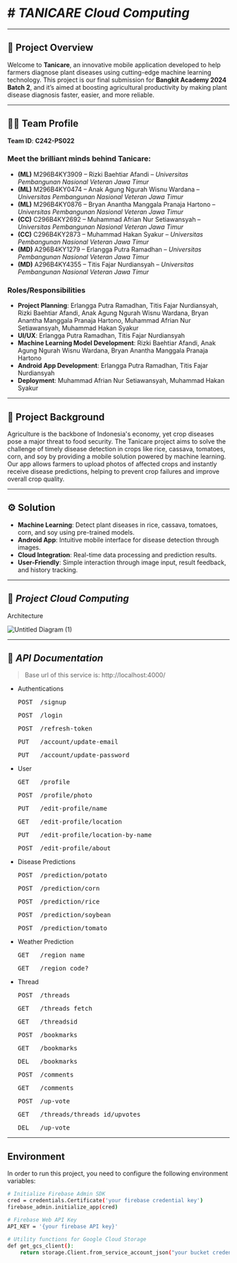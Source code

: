 # # *TANICARE Cloud Computing*
---
## 🌱 **Project Overview**
Welcome to **Tanicare**, an innovative mobile application developed to help farmers diagnose plant diseases using cutting-edge machine learning technology. This project is our final submission for **Bangkit Academy 2024 Batch 2**, and it’s aimed at boosting agricultural productivity by making plant disease diagnosis faster, easier, and more reliable.

---

## 👨‍💻 **Team Profile**
**Team ID**: **C242-PS022**

### Meet the brilliant minds behind **Tanicare**:
- **(ML)** M296B4KY3909 – Rizki Baehtiar Afandi – *Universitas Pembangunan Nasional Veteran Jawa Timur* 
- **(ML)** M296B4KY0474 – Anak Agung Ngurah Wisnu Wardana – *Universitas Pembangunan Nasional Veteran Jawa Timur* 
- **(ML)** M296B4KY0876 – Bryan Anantha Manggala Pranaja Hartono – *Universitas Pembangunan Nasional Veteran Jawa Timur*   
- **(CC)** C296B4KY2692 – Muhammad Afrian Nur Setiawansyah – *Universitas Pembangunan Nasional Veteran Jawa Timur* 
- **(CC)** C296B4KY2873 – Muhammad Hakan Syakur – *Universitas Pembangunan Nasional Veteran Jawa Timur*  
- **(MD)** A296B4KY1279 – Erlangga Putra Ramadhan – *Universitas Pembangunan Nasional Veteran Jawa Timur*  
- **(MD)** A296B4KY4355 – Titis Fajar Nurdiansyah – *Universitas Pembangunan Nasional Veteran Jawa Timur*  

### **Roles/Responsibilities**
- **Project Planning**: Erlangga Putra Ramadhan, Titis Fajar Nurdiansyah, Rizki Baehtiar Afandi, Anak Agung Ngurah Wisnu Wardana, Bryan Anantha Manggala Pranaja Hartono, Muhammad Afrian Nur Setiawansyah, Muhammad Hakan Syakur  
- **UI/UX**: Erlangga Putra Ramadhan, Titis Fajar Nurdiansyah  
- **Machine Learning Model Development**: Rizki Baehtiar Afandi, Anak Agung Ngurah Wisnu Wardana, Bryan Anantha Manggala Pranaja Hartono  
- **Android App Development**: Erlangga Putra Ramadhan, Titis Fajar Nurdiansyah  
- **Deployment**: Muhammad Afrian Nur Setiawansyah, Muhammad Hakan Syakur  

---

## 🌾 **Project Background**
Agriculture is the backbone of Indonesia's economy, yet crop diseases pose a major threat to food security. The Tanicare project aims to solve the challenge of timely disease detection in crops like rice, cassava, tomatoes, corn, and soy by providing a mobile solution powered by machine learning. Our app allows farmers to upload photos of affected crops and instantly receive disease predictions, helping to prevent crop failures and improve overall crop quality.

---

## ⚙️ **Solution**
- **Machine Learning**: Detect plant diseases in rice, cassava, tomatoes, corn, and soy using pre-trained models.  
- **Android App**: Intuitive mobile interface for disease detection through images.  
- **Cloud Integration**: Real-time data processing and prediction results.  
- **User-Friendly**: Simple interaction through image input, result feedback, and history tracking.  

---


## 🌾 *Project Cloud Computing*
Architecture

![Untitled Diagram (1)](https://github.com/user-attachments/assets/2cf0f82a-2ddf-4532-9bda-f238d689d301)

---

## 📁 *API Documentation*
> Base url of this service is: http://localhost:4000/
- Authentications
  <pre>POST  /signup</pre>
  <pre>POST  /login</pre>
  <pre>POST  /refresh-token</pre>
  <pre>PUT   /account/update-email</pre>
  <pre>PUT   /account/update-password</pre>
  
- User
  <pre>GET   /profile</pre>
  <pre>POST  /profile/photo</pre>
  <pre>PUT   /edit-profile/name</pre>
  <pre>GET   /edit-profile/location</pre>
  <pre>PUT   /edit-profile/location-by-name</pre>
  <pre>POST  /edit-profile/about</pre>

- Disease Predictions
  <pre>POST  /prediction/potato</pre>
  <pre>POST  /prediction/corn</pre>
  <pre>POST  /prediction/rice</pre>
  <pre>POST  /prediction/soybean</pre>
  <pre>POST  /prediction/tomato</pre>

- Weather Prediction
  <pre>GET   /region_name</pre>
  <pre>GET   /region_code?</pre>

- Thread
  <pre>POST  /threads</pre>
  <pre>GET   /threads fetch</pre>
  <pre>GET   /threadsid</pre>
  <pre>POST  /bookmarks</pre>
  <pre>GET   /bookmarks</pre>
  <pre>DEL   /bookmarks</pre>
  <pre>POST  /comments</pre>
  <pre>GET   /comments</pre>
  <pre>POST  /up-vote</pre>
  <pre>GET   /threads/threads_id/upvotes</pre>
  <pre>DEL   /up-vote</pre>

---

## Environment

In order to run this project, you need to configure the following environment variables:
```bash
# Initialize Firebase Admin SDK
cred = credentials.Certificate('your firebase credential key')
firebase_admin.initialize_app(cred)

# Firebase Web API Key 
API_KEY = '{your firebase API key}'
        
# Utility functions for Google Cloud Storage
def get_gcs_client():
    return storage.Client.from_service_account_json("your bucket credential key")
```
